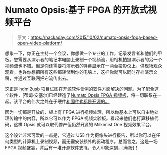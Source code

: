 # Numato Opsis:基于 FPGA 的开放式视频平台

> 原文：<https://hackaday.com/2015/10/02/numato-opsis-fpga-based-open-video-platform/>

想象一下，你正在主持一个会议，你想做一个专业的工作，记录发言者和他们的甲板。您需要从演示者的笔记本电脑上录制一个视频流，用相机拍摄演示者的另一个视频流也不错。但是你还需要将演示者的屏幕显示在一两台投影仪上，供现场观众观看。也许你想把所有这些都转储到你的电脑上，这样你就可以同时存档演示文稿，并通过互联网把它流传出去。

这正是 [hdmi2usb 项目](http://hdmi2usb.tv/home/)试图在开源软件惯例的软件方面解决的问题。为了配合这个软件，[蒂姆·安塞尔]已经建造了[Numato Opsis FPGA 视频板](https://www.crowdsupply.com/numato-lab/opsis)，将一切联系在一起。该平台的伟大之处在于硬件[和固件](https://hackaday.io/project/7772-numato-opsis-fpga-based-open-video-platform)[也都是开源的。](https://hackaday.io/project/7774-hdmi2usbtv-open-video-capture-hardware-firmware)

因为一切都是开放的，板上有 FPGA 进行视频处理，所以你基本上可以自由地处理传输中的内容，所以它可以作为 FPGA 视频实验板。看起来他们也打算移植代码，这样 Opsis 就可以取代停产但仍然开源的 Milkimist One 视频效果平台。

这个设计非常可爱的一点是，它通过 USB 作为摄像头进行报告，所以你可以在任何类型的计算机上录制视频，而无需安装额外的驱动程序。总而言之，这是一场 FPGA 视频盛宴，背后有一堆开源软件支持。令人印象深刻，[蒂姆]！